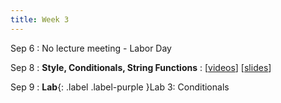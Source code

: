 ```yaml
---
title: Week 3
---
```


Sep 6
: No lecture meeting - Labor Day
  
Sep 8
: **Style, Conditionals, String Functions**
  : \[[videos](https://www.youtube.com/playlist?list=PLr509y092L28AOrUdphblWlh_sJYcu4RR)\] \[[slides](https://docs.google.com/presentation/d/13KTDx14MZxZzPpZdDRpYj6zH468QUpQwzbLwhNFkGEQ/edit?usp=sharing)\]
<!-- : **Lab 2 due**{: .label .label-red } -->

Sep 9
: **Lab**{: .label .label-purple }Lab 3: Conditionals

<!-- Sep 12 -->
<!-- : **HW 2 Due**{: .label .label-red } -->
<!--   : [Solution](#) -->


